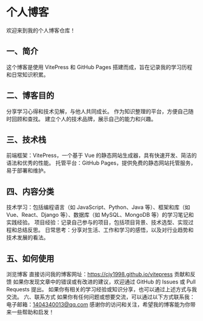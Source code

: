 # 个人博客
欢迎来到我的个人博客仓库！
## 一、简介
这个博客是使用 VitePress 和 GitHub Pages 搭建而成，旨在记录我的学习历程和日常知识积累。
## 二、博客目的
分享学习心得和技术见解，与他人共同成长。
作为知识整理的平台，方便自己随时回顾和查找。
建立个人的技术品牌，展示自己的能力和兴趣。
## 三、技术栈
前端框架：VitePress，一个基于 Vue 的静态网站生成器，具有快速开发、简洁的语法和优秀的性能。
托管平台：GitHub Pages，提供免费的静态网站托管服务，易于部署和维护。
## 四、内容分类
技术学习：包括编程语言（如 JavaScript、Python、Java 等）、框架和库（如 Vue、React、Django 等）、数据库（如 MySQL、MongoDB 等）的学习笔记和实践经验。
项目经验：记录自己参与的项目，包括项目背景、技术选型、实现过程和总结反思。
日常思考：分享对生活、工作和学习的感悟，以及对行业趋势和技术发展的看法。
## 五、如何使用
浏览博客
直接访问我的博客网址：https://cjy1998.github.io/vitepress
贡献和反馈
如果你发现文章中的错误或有改进的建议，欢迎通过 GitHub 的 Issues 或 Pull Requests 提出。
如果你有相关的学习经验或知识分享，也可以通过上述方式与我交流。
六、联系方式
如果你有任何问题或想要交流，可以通过以下方式联系我：
电子邮箱：1404340013@qq.com
感谢你的访问和关注，希望我的博客能为你带来一些帮助和启发！
